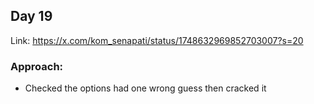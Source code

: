 ## Day 19

Link: https://x.com/kom_senapati/status/1748632969852703007?s=20

### Approach:

- Checked the options had one wrong guess then cracked it
